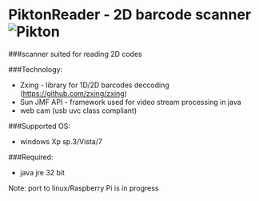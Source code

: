  
PiktonReader - 2D barcode scanner ![Pikton](http://www.rafalwarno.pl/wp-content/uploads/2014/03/logo.png)
=============
###scanner suited for reading 2D codes 

###Technology: 
- Zxing - library for 1D/2D barcodes deccoding (https://github.com/zxing/zxing)
- Sun JMF API - framework used for video stream processing in java 
- web cam (usb uvc class compliant) 

###Supported OS:
- windows Xp sp.3/Vista/7 

###Required:
- java jre 32 bit

Note: port  to linux/Raspberry Pi is in progress
